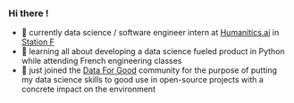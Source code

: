### Hi there !

- 🤖 currently data science / software engineer intern at [Humanitics.ai](https://humanitics.ai) in [Station F](https://stationf.co/)
- 👀 learning all about developing a data science fueled product in Python while attending French engineering classes
- 🌱 just joined the [Data For Good](https://dataforgood.fr/) community for the purpose of putting my data science skills to good use in open-source projects with a concrete impact on the environment
